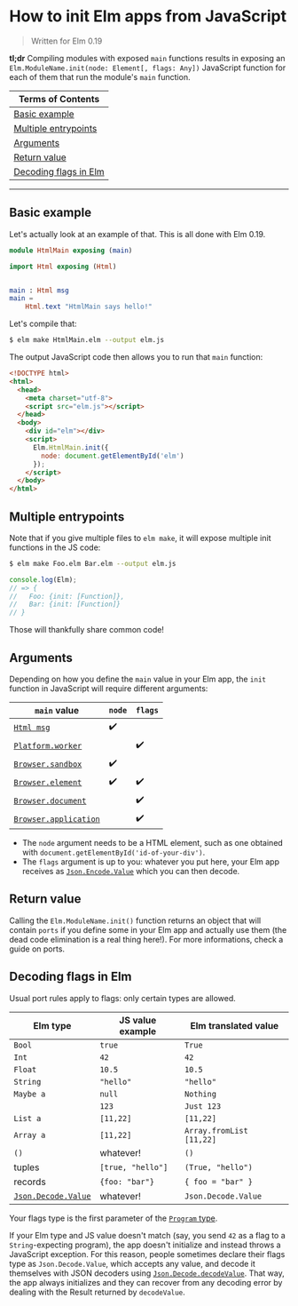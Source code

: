 # How to init Elm apps from JavaScript

> Written for Elm 0.19

**tl;dr** Compiling modules with exposed `main` functions results in exposing an `Elm.ModuleName.init(node: Element[, flags: Any])` JavaScript function for each of them that run the module's `main` function.

| Terms of Contents                               |
| ----------------------------------------------- |
| [Basic example](#basic-example)                 |
| [Multiple entrypoints](#multiple-entrypoints)   |
| [Arguments](#arguments)                         |
| [Return value](#return-value)                   |
| [Decoding flags in Elm](#decoding-flags-in-elm) |

----

## Basic example

Let's actually look at an example of that. This is all done with Elm 0.19.

```elm
module HtmlMain exposing (main)

import Html exposing (Html)


main : Html msg
main =
    Html.text "HtmlMain says hello!"
```

Let's compile that:

```bash
$ elm make HtmlMain.elm --output elm.js
```

The output JavaScript code then allows you to run that `main` function:

```html
<!DOCTYPE html>
<html>
  <head>
    <meta charset="utf-8">
    <script src="elm.js"></script>
  </head>
  <body>
    <div id="elm"></div>
    <script>
      Elm.HtmlMain.init({
        node: document.getElementById('elm')
      });
    </script>
  </body>
</html>
```

## Multiple entrypoints

Note that if you give multiple files to `elm make`, it will expose multiple init functions in the JS code:

```bash
$ elm make Foo.elm Bar.elm --output elm.js
```

```js
console.log(Elm);
// => {
//   Foo: {init: [Function]},
//   Bar: {init: [Function]}
// }
```

Those will thankfully share common code!

## Arguments

Depending on how you define the `main` value in your Elm app, the `init` function in JavaScript will require different arguments:

| `main` value                                                                                          | `node`             | `flags`            |
| ----------------------------------------------------------------------------------------------------- | ------------------ | ------------------ |
| [`Html msg`](https://package.elm-lang.org/packages/elm/html/latest/Html#Html)                         | :heavy_check_mark: |                    |
| [`Platform.worker`](https://package.elm-lang.org/packages/elm/core/latest/Platform#worker)            |                    | :heavy_check_mark: |
| [`Browser.sandbox`](https://package.elm-lang.org/packages/elm/browser/latest/Browser#sandbox)         | :heavy_check_mark: |                    |
| [`Browser.element`](https://package.elm-lang.org/packages/elm/browser/latest/Browser#element)         | :heavy_check_mark: | :heavy_check_mark: |
| [`Browser.document`](https://package.elm-lang.org/packages/elm/browser/latest/Browser#document)       |                    | :heavy_check_mark: |
| [`Browser.application`](https://package.elm-lang.org/packages/elm/browser/latest/Browser#application) |                    | :heavy_check_mark: |

* The `node` argument needs to be a HTML element, such as one obtained with `document.getElementById('id-of-your-div')`.
* The `flags` argument is up to you: whatever you put here, your Elm app receives as [`Json.Encode.Value`](https://package.elm-lang.org/packages/elm/json/latest/Json-Encode#Value) which you can then decode.

## Return value

Calling the `Elm.ModuleName.init()` function returns an object that will contain `ports` if you define some in your Elm app and actually use them (the dead code elimination is a real thing here!). For more informations, check a guide on ports.

## Decoding flags in Elm

Usual port rules apply to flags: only certain types are allowed.

| Elm type            | JS value example  | Elm translated value     |
| ------------------- | ----------------- | ------------------------ |
| `Bool`              | `true`            | `True`                   |
| `Int`               | `42`              | `42`                     |
| `Float`             | `10.5`            | `10.5`                   |
| `String`            | `"hello"`         | `"hello"`                |
| `Maybe a`           | `null`            | `Nothing`                |
|                     | `123`             | `Just 123`               |
| `List a`            | `[11,22]`         | `[11,22]`                |
| `Array a`           | `[11,22]`         | `Array.fromList [11,22]` |
| `()`                | whatever!         | `()`                     |
| tuples              | `[true, "hello"]` | `(True, "hello")`        |
| records             | `{foo: "bar"}`    | `{ foo = "bar" }`        |
| [`Json.Decode.Value`](https://package.elm-lang.org/packages/elm/json/latest/Json-Decode#Value) | whatever! | `Json.Decode.Value` |

Your flags type is the first parameter of the [`Program` type](https://package.elm-lang.org/packages/elm/core/latest/Platform#Program).

If your Elm type and JS value doesn't match (say, you send `42` as a flag to a `String`-expecting program), the app doesn't initialize and instead throws a JavaScript exception. For this reason, people sometimes declare their flags type as `Json.Decode.Value`, which accepts any value, and decode it themselves with JSON decoders using [`Json.Decode.decodeValue`](https://package.elm-lang.org/packages/elm/json/latest/Json-Decode#decodeValue). That way, the app always initializes and they can recover from any decoding error by dealing with the Result returned by `decodeValue`.
